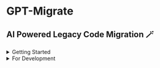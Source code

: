 # GPT-Migrate

## AI Powered Legacy Code Migration 🪄

<details>
  <summary> Getting Started</summary>

### Step 1: Install Poetry

If Poetry is not already installed, you can install it using pip:

```sh
pip install poetry
```

For more installation options, visit the [Poetry documentation](https://python-poetry.org/docs/#installation).

### Step 2: Install Python 3.11

We use the deadsnakes PPA to install Python 3.11 on Ubuntu. Follow these commands:

```sh
sudo apt update
sudo apt install software-properties-common
sudo add-apt-repository ppa:deadsnakes/ppa
sudo apt update
sudo apt install python3.11 python3.11-venv python3.11-dev
```

### Step 3: Configure Poetry to Use Python 3.11

Ensure you're in your project directory, then run:

```sh
poetry env use python3.11
```

### Step 4: Install Project Dependencies

Install the necessary project dependencies by running:

```sh
poetry install
```

### Step 5: Activate the Poetry-Managed Virtual Environment

Activate the virtual environment managed by Poetry:

```sh
poetry shell
```

</details>


<details>
  <summary>For Development</summary>
  
  ### Linting and Formatting

  To ensure code consistency and quality, we recommend using linting and formatting tools.

  - **Black**: Black is a code formatter that automatically formats Python code to adhere to the PEP 8 style guide.
    ```sh
    poetry run black .
    ```

  - **flake8**: flake8 is a Python linter that checks your code against coding standards and identifies potential errors or style issues.
    ```sh
    poetry run flake8 .
    ```

  Run these commands in your terminal within the project directory to lint and format your code.
</details>
